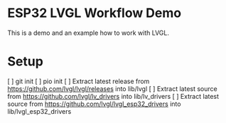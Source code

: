 # ESP32 LVGL Workflow Demo

This is a demo and an example how to work with LVGL.

# Setup
[ ] git init
[ ] pio init
[ ] Extract latest release from https://github.com/lvgl/lvgl/releases into lib/lvgl
[ ] Extract latest source from https://github.com/lvgl/lv_drivers into lib/lv_drivers
[ ] Extract latest source from https://github.com/lvgl/lvgl_esp32_drivers into lib/lvgl_esp32_drivers
